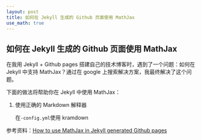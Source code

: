 ```yaml
---
layout: post
title: 如何在 Jekyll 生成的 Github 页面使用 MathJax
use_math: true
---
```


## 如何在 Jekyll 生成的 Github 页面使用 MathJax

在我用 Jekyll + Github pages 搭建自己的技术博客时，遇到了一个问题：如何在 Jekyll 中支持 MathJax？通过在 google 上搜索解决方案，我最终解决了这个问题。

下面的做法将帮助你在 Jekyll 中使用 MathJax：

1. 使用正确的 Markdown 解释器
   
   在<code>-config.yml</code>使用 kramdown


参考资料：[How to use MathJax in Jekyll generated Github pages](https://haixing-hu.github.io/programming/2013/09/20/how-to-use-mathjax-in-jekyll-generated-github-pages/)
